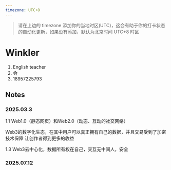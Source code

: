 ```yaml
---
timezone: UTC+8
---
```


> 请在上边的 timezone 添加你的当地时区(UTC)，这会有助于你的打卡状态的自动化更新，如果没有添加，默认为北京时间 UTC+8 时区


# Winkler

1. English teacher
2. 会
3. 18957225793

## Notes

<!-- Content_START -->

### 2025.03.3
1.1
Web1.0（静态网页）和Web2.0（动态、互动的社交网络）

Web3的数字化生态，在其中用户可以真正拥有自己的数据，并且交易受到了加密技术保障
让创作者得到更多的收益

1.3
Web3去中心化，数据所有权在自己，交互无中间人，安全

### 2025.07.12

<!-- Content_END -->
